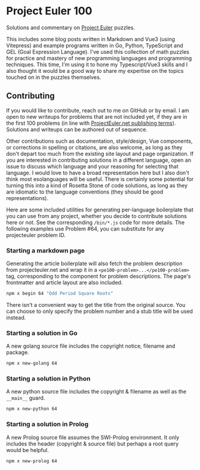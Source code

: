# Project Euler 100

Solutions and commentary on [Project Euler](https://projecteuler.net/about)
puzzles.

This includes some blog posts written in Markdown and Vue3 (using Vitepress) and
example programs written in Go, Python, TypeScript and GEL (Goal Expression
Language).  I've used this collection of math puzzles for practice and mastery
of new programming languages and programming techniques.  This time, I'm using
it to hone my Typescript/Vue3 skills and I also thought it would be a good way
to share my expertise on the topics touched on in the puzzles themselves.

## Contributing

If you would like to contribute, reach out to me on GitHub or by email.  I am
open to new writeups for problems that are not included yet, if they are in the
first 100 problems
(in line with [ProjectEuler.net publishing terms](https://projecteuler.net/about#publish)).
Solutions and writeups can be authored out of sequence.  

Other contributions such as documentation, style/design, Vue components, or
corrections in spelling or citations, are also welcome, as long as they don't
depart too much from the existing site layout and page organization.  If you
are interested in contributing solutions in a different language, open an issue
to discuss which language and your reasoning for selecting that language.  I
would love to have a broad representation here but I also don't think most
esolanguages will be useful.  There is certainly some potential for turning this
into a kind of Rosetta Stone of code solutions, as long as they are idiomatic to
the language conventions (they should be good representations).


Here are some included utilities for generating per-language boilerplate that
you can use from any project, whether you decide to contribute solutions here
or not.  See the corresponding `/bin/*.js` code for more details.  The following
examples use Problem #64, you can substitute for any projecteuler problem ID.


### Starting a markdown page

Generating the article boilerplate will also fetch the problem description from
projecteuler.net and wrap it in a `<pe100-problem>...</pe100-problem>` tag,
corresponding to the component for problem descriptions.  The page's frontmatter
and article layout are also included.

```sh
npm x begin 64 "Odd Period Square Roots"
```

There isn't a convenient way to get the title from the original source.  You
can choose to only specify the problem number and a stub title will be used
instead.


### Starting a solution in Go

A new golang source file includes the copyright notice, filename and package.

```sh
npm x new-golang 64
```

### Starting a solution in Python

A new python source file includes the copyright & filename as well as
the `__main__` guard.

```sh
npm x new-python 64
```

### Starting a solution in Prolog

A new Prolog source file assumes the SWI-Prolog environment.  It only includes
the header (copyright & source file) but perhaps a root query would be helpful.

```sh
npm x new-prolog 64
```
